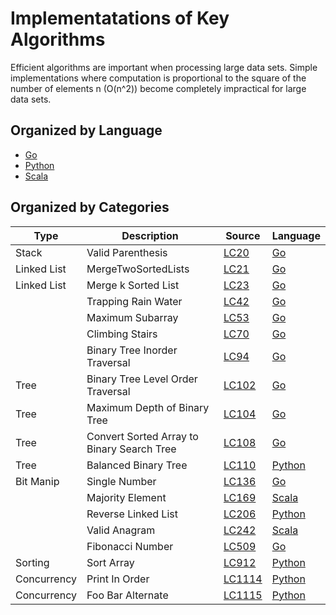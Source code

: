 # Implementatations of Key Algorithms

Efficient algorithms are important when processing large data sets.
Simple implementations where computation is proportional to the square of the number of elements n (O(n^2)) 
become completely impractical for large data sets.

## Organized by Language
  - [Go](/go)
  - [Python](/python)
  - [Scala](/scala)
  
## Organized by Categories
| Type | Description | Source |  Language |
| --- | --- | --- | --- |
| Stack | Valid Parenthesis | [LC20](https://leetcode.com/problems/valid-parentheses/) | [Go](go/20_Valid_Parentheses.go)
| Linked List | MergeTwoSortedLists | [LC21](https://leetcode.com/problems/merge-two-sorted-lists/) | [Go](go/21_Merge_Sorted_Lists.go)
| Linked List | Merge k Sorted List | [LC23](https://leetcode.com/problems/merge-k-sorted-lists/) | [Go](go/23_Merge_Sorted_Lists.go)
| | Trapping Rain Water | [LC42]() | [Go](go/42_Trapping_Water.go)
| | Maximum Subarray | [LC53]() | [Go](go/53_Maximum_Subarray.go)
| | Climbing Stairs | [LC70]() | [Go](go/70_Climbing_Stairs.go)
| | Binary Tree Inorder Traversal | [LC94]() | [Go](go/94_Binary_Tree_Inorder.go)
| Tree | Binary Tree Level Order Traversal | [LC102](https://leetcode.com/problems/binary-tree-level-order-traversal/) | [Go](go/102_Tree_Level_Traversal.go)
| Tree | Maximum Depth of Binary Tree | [LC104](https://leetcode.com/problems/maximum-depth-of-binary-tree/) | [Go](go/104_Maximum_Tree_Depth.go)
| Tree | Convert Sorted Array to Binary Search Tree | [LC108](https://leetcode.com/problems/convert-sorted-array-to-binary-search-tree/) | [Go](go/108_Sorted_Array_to_Tree.go)
| Tree | Balanced Binary Tree | [LC110](https://leetcode.com/problems/balanced-binary-tree/) | [Python](python/110_Balanced_Binary.py)
| Bit Manip | Single Number | [LC136](https://leetcode.com/problems/single-number/) | [Go](go/136_Single_Number.go)
| | Majority Element | [LC169]() | [Scala](scala/169_majority_element.scala)
| | Reverse Linked List | [LC206]() | [Python](python/169_majority_element.scala)
| | Valid Anagram | [LC242]() | [Scala](scala/242_Valid_Anagram.scala)
| | Fibonacci Number | [LC509]() | [Go](go/509_Fibonacci.go)
| Sorting | Sort Array | [LC912]() | [Python](python/912_sortarray.py)
| Concurrency | Print In Order | [LC1114]() | [Python](python/1114_PrintInOrder.py)
| Concurrency | Foo Bar Alternate | [LC1115]() | [Python](python/1115_FooBarAlternate.py)







